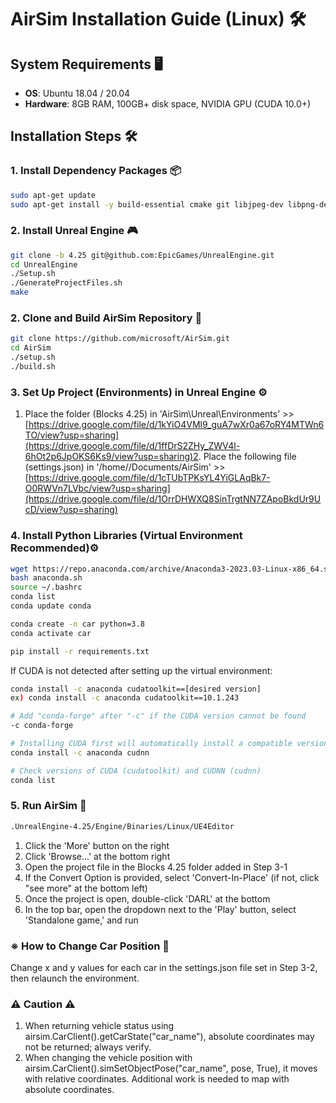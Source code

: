 
# AirSim Installation Guide (Linux) 🛠️

## System Requirements 🖥️

- **OS**: Ubuntu 18.04 / 20.04
- **Hardware**: 8GB RAM, 100GB+ disk space, NVIDIA GPU (CUDA 10.0+)

## Installation Steps 🛠️

### 1. Install Dependency Packages 📦

```bash
sudo apt-get update
sudo apt-get install -y build-essential cmake git libjpeg-dev libpng-dev libtiff-dev libgl1-mesa-dev libglu1-mesa-dev
```

### 2. Install Unreal Engine 🎮

```bash
git clone -b 4.25 git@github.com:EpicGames/UnrealEngine.git
cd UnrealEngine
./Setup.sh
./GenerateProjectFiles.sh
make
```

### 2. Clone and Build AirSim Repository 🔄

```bash
git clone https://github.com/microsoft/AirSim.git
cd AirSim
./setup.sh
./build.sh
```

### 3. Set Up Project (Environments) in Unreal Engine ⚙️

1. Place the folder (Blocks 4.25) in 'AirSim\Unreal\Environments' >>[https://drive.google.com/file/d/1kYiO4VMl9_guA7wXr0a67oRY4MTWn6TO/view?usp=sharing](https://drive.google.com/file/d/1ffDrS2ZHy_ZWV4l-6hOt2p6JpOKS6Ks9/view?usp=sharing)2. Place the following file (settings.json) in '/home/<username>/Documents/AirSim' >>[https://drive.google.com/file/d/1cTUbTPKsYL4YiGLAqBk7-O0RWVn7LVbc/view?usp=sharing](https://drive.google.com/file/d/1OrrDHWXQ8SinTrgtNN7ZApoBkdUr9UcD/view?usp=sharing)

### 4. Install Python Libraries (Virtual Environment Recommended)⚙️

```bash
wget https://repo.anaconda.com/archive/Anaconda3-2023.03-Linux-x86_64.sh -O anaconda.sh
bash anaconda.sh
source ~/.bashrc
conda list
conda update conda

conda create -n car python=3.8
conda activate car

pip install -r requirements.txt 
```

If CUDA is not detected after setting up the virtual environment:
```bash
conda install -c anaconda cudatoolkit==[desired version]
ex) conda install -c anaconda cudatoolkit==10.1.243

# Add "conda-forge" after "-c" if the CUDA version cannot be found
-c conda-forge

# Installing CUDA first will automatically install a compatible version of cudnn to some extent
conda install -c anaconda cudnn

# Check versions of CUDA (cudatoolkit) and CUDNN (cudnn)
conda list
```

### 5. Run AirSim 🌟

```bash
.UnrealEngine-4.25/Engine/Binaries/Linux/UE4Editor
```
1. Click the 'More' button on the right
2. Click 'Browse...' at the bottom right
3. Open the project file in the Blocks 4.25 folder added in Step 3-1
4. If the Convert Option is provided, select 'Convert-In-Place' (if not, click "see more" at the bottom left)
5. Once the project is open, double-click 'DARL' at the bottom
6. In the top bar, open the dropdown next to the 'Play' button, select 'Standalone game,' and run

### ※ How to Change Car Position 🌟
Change x and y values for each car in the settings.json file set in Step 3-2, then relaunch the environment.

### ⚠️ Caution ⚠️
1. When returning vehicle status using airsim.CarClient().getCarState("car_name"), absolute coordinates may not be returned; always verify.
2. When changing the vehicle position with airsim.CarClient().simSetObjectPose("car_name", pose, True), it moves with relative coordinates. Additional work is needed to map with absolute coordinates.
